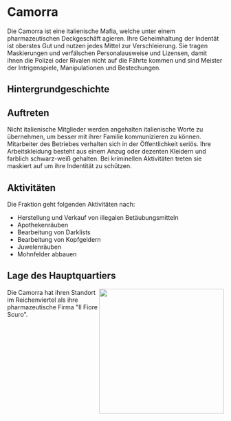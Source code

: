 # Camorra
Die Camorra ist eine italienische Mafia, welche unter einem pharmazeutischen Deckgeschäft agieren. Ihre Geheimhaltung der Indentät ist oberstes Gut und nutzen jedes Mittel zur Verschleierung. Sie tragen Maskierungen und verfälschen Personalausweise und Lizensen, damit ihnen die Polizei oder Rivalen nicht auf die Fährte kommen und sind Meister der Intrigenspiele, Manipulationen und Bestechungen.

## Hintergrundgeschichte 


## Auftreten 

Nicht italienische Mitglieder werden angehalten italienische Worte zu übernehmen, um besser mit ihrer Familie kommunizieren zu können. Mitarbeiter des Betriebes verhalten sich in der Öffentlichkeit seriös. Ihre Arbeitskleidung besteht aus einem Anzug oder dezenten Kleidern und farblich schwarz-weiß gehalten. Bei kriminellen Aktivitäten treten sie maskiert auf um ihre Indentität zu schützen.

## Aktivitäten
Die Fraktion geht folgenden Aktivitäten nach:

* Herstellung und Verkauf von illegalen Betäubungsmitteln
* Apothekenräuben
* Bearbeitung von Darklists
* Bearbeitung von Kopfgeldern
* Juwelenräuben
* Mohnfelder abbauen


## Lage des Hauptquartiers

<img align="right" width="290" eight="290" src="../../../assets/image/fraktionen/CamorraHQ.png">


Die Camorra hat ihren Standort im Reichenviertel als ihre pharmazeutische Firma "Il Fiore Scuro".
 

